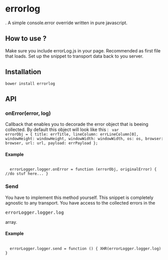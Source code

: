 # errorlog

. A simple console.error override written in pure javascript.

## How to use ?

Make sure you include errorLog.js in your page. Recommended as first file that loads.
Set up the snippet to transport data back to you server.

## Installation
<code>bower install errorlog</code>

## API

### onError(error, log)
Callback that enables you to decorade the error object that is beeing collected.
By default this object will look like this :
<code> 
 var errorObj = {
                title: errTitle,
                lineColumn: errLineColumn[0],
                windowHeight: windowHeight,
                windowWidth: windowWidth,
                os: os,
                browser: browser,
                url: url,
                payload: errPayload
            };
</code>

#### Example
<code>
  errorLogger.logger.onError = function (errorObj, originalError) { //do stuf here... }
</code>


### Send
You have to implement this method yourself. This snippet is completely agnostic to any transport.
You have access to the collected errors in the <pre>errorLogger.logger.log</pre> array.

#### Example
<code>
  errorLogger.logger.send = function () { XHR(errorLogger.logger.log) }
</code>
